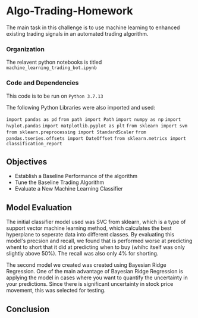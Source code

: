 # Algo-Trading-Homework
The main task in this challenge is to use machine learning to enhanced existing trading signals in an automated trading algorithm.

### Organization
The relavent python notebooks is titled `machine_learning_trading_bot.ipynb`

### Code and Dependencies
This code is to be run on `Python 3.7.13`

The following Python Libraries were also imported and used:

`import pandas as pd`
`from path import Path`
`import numpy as np`
`import hvplot.pandas`
`import matplotlib.pyplot as plt`
`from sklearn import svm`
`from sklearn.preprocessing import StandardScaler`
`from pandas.tseries.offsets import DateOffset`
`from sklearn.metrics import classification_report`

## Objectives
- Establish a Baseline Performance of the algorithm
- Tune the Baseline Trading Algorithm
- Evaluate a New Machine Learning Classifier

## Model Evaluation
The initial classifier model used was SVC from sklearn, which is a type of support vector machine learning method, which calculates the best hyperplane to seperate data into different classes. By evaluating this model's precsion and recall, we found that is performed worse at predicting whent to short that it did at predicting when to buy (whihc itself was only slightly above 50%). The recall was also only 4% for shorting. 

The second model we created was created using Bayesian Ridge Regression. One of the main advantage of Bayesian Ridge Regression is applying the model in cases where you want to quantify the uncertainty in your predictions. Since there is significant uncertainty in stock price movement, this was selected for testing.

## Conclusion
